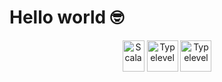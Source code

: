 # Hello world 🤓
<p align="center">
  <img src="https://www.scala-lang.org/resources/img/frontpage/scala-spiral.png" alt="Scala" width="35" height="50"/>
  <img src="https://avatars.githubusercontent.com/u/3731824?s=280&v=4" alt="Typelevel" width="50" height="50"/>
  <img src="https://impurepics.com/images/impure-logo.png" alt="Typelevel" width="50" height="50"/>
</p>
